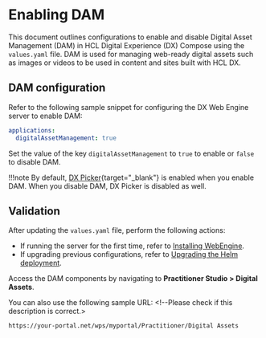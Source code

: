 # Enabling DAM

This document outlines configurations to enable and disable Digital Asset Management (DAM) in HCL Digital Experience (DX) Compose using the `values.yaml` file. DAM is used for managing web-ready digital assets such as images or videos to be used in content and sites built with HCL DX.

## DAM configuration

Refer to the following sample snippet for configuring the DX Web Engine server to enable DAM:

```yaml
applications:
  digitalAssetManagement: true
```

Set the value of the key `digitalAssetManagement` to `true` to enable or `false` to disable DAM.

!!!note
    By default, [DX Picker](https://opensource.hcltechsw.com/digital-experience/latest/manage_content/wcm_authoring/dx_picker/){target="_blank"} is enabled when you enable DAM. When you disable DAM, DX Picker is disabled as well.

## Validation

After updating the `values.yaml` file, perform the following actions:

- If running the server for the first time, refer to [Installing WebEngine](../install/install.md). 
- If upgrading previous configurations, refer to [Upgrading the Helm deployment](helm_upgrade_values.md).

Access the DAM components by navigating to **Practitioner Studio > Digital Assets**.

You can also use the following sample URL: <!--Please check if this description is correct.>

```
https://your-portal.net/wps/myportal/Practitioner/Digital Assets
```